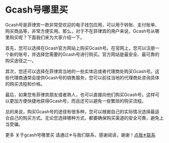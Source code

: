 # Gcash号哪里买

Gcash号是菲律宾一款非常受欢迎的电子钱包应用，可以用于转账、支付账单、购买商品等，非常方便实用。那么，对于不在菲律宾的用户来说，Gcash号从哪里购买呢？下面我们来为大家介绍一下。

首先，您可以选择在Gcash官方网站上购买Gcash号。在官网上，您可以注册一个新的账号，并选择您需要的Gcash号进行购买。官方网站是最安全、最可靠的购买途径之一。

其次，您还可以选择在菲律宾当地的一些实体店或者代理商处购买Gcash号。这些代理商通常会提供Gcash号的销售服务，您可以前往当地的代理商处咨询具体的购买流程和价格。

最后，如果您有菲律宾朋友或者熟人，也可以直接向他们购买Gcash号。这样可以更加方便快捷地获得Gcash号，而且还可以避免一些繁琐的购买流程。

总的来说，购买Gcash号的途径有很多种，您可以根据自己的实际情况选择最适合自己的购买方式。无论您选择哪种方式，都要确保购买渠道的安全可靠，避免上当受骗。

更多 关于gcash号哪里买 请通过✈与我们联系，感谢阅读，谢谢！[点我✈联系](https://add.k02.cc)